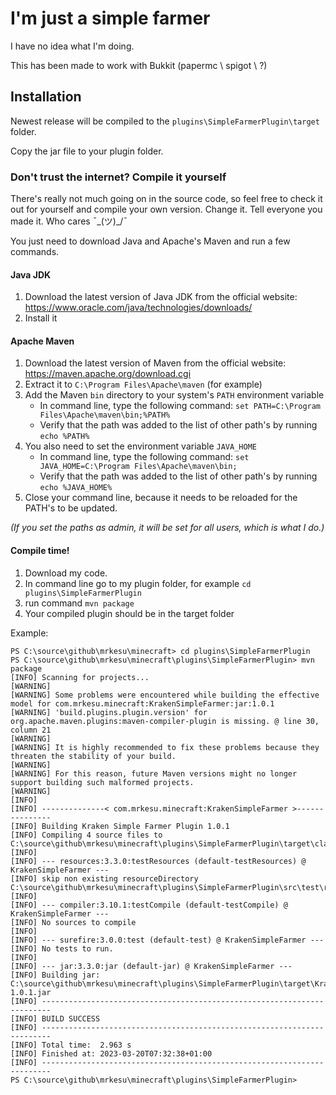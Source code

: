# I'm just a simple farmer
I have no idea what I'm doing.

This has been made to work with Bukkit (papermc \ spigot \ ?)

## Installation
Newest release will be compiled to the `plugins\SimpleFarmerPlugin\target` folder.

Copy the jar file to your plugin folder.

### Don't trust the internet? Compile it yourself
There's really not much going on in the source code, so feel free to check it out for yourself and compile your own version. Change it. Tell everyone you made it. Who cares ¯\_(ツ)_/¯

You just need to download Java and Apache's Maven and run a few commands.

#### Java JDK
1. Download the latest version of Java JDK from the official website: https://www.oracle.com/java/technologies/downloads/
2. Install it

#### Apache Maven
1. Download the latest version of Maven from the official website: https://maven.apache.org/download.cgi
2. Extract it to `C:\Program Files\Apache\maven` (for example)
3. Add the Maven `bin` directory to your system's `PATH` environment variable
    - In command line, type the following command: `set PATH=C:\Program Files\Apache\maven\bin;%PATH%`
    - Verify that the path was added to the list of other path's by running `echo %PATH%`
4. You also need to set the environment variable `JAVA_HOME`
    - In command line, type the following command: `set JAVA_HOME=C:\Program Files\Apache\maven\bin;`
    - Verify that the path was added to the list of other path's by running `echo %JAVA_HOME%`
5. Close your command line, because it needs to be reloaded for the PATH's to be updated.

*(If you set the paths as admin, it will be set for all users, which is what I do.)*

#### Compile time!
1. Download my code.
2. In command line go to my plugin folder, for example `cd plugins\SimpleFarmerPlugin`
3. run command `mvn package`
4. Your compiled plugin should be in the target folder

Example:
```
PS C:\source\github\mrkesu\minecraft> cd plugins\SimpleFarmerPlugin
PS C:\source\github\mrkesu\minecraft\plugins\SimpleFarmerPlugin> mvn package
[INFO] Scanning for projects...
[WARNING] 
[WARNING] Some problems were encountered while building the effective model for com.mrkesu.minecraft:KrakenSimpleFarmer:jar:1.0.1
[WARNING] 'build.plugins.plugin.version' for org.apache.maven.plugins:maven-compiler-plugin is missing. @ line 30, column 21
[WARNING] 
[WARNING] It is highly recommended to fix these problems because they threaten the stability of your build.
[WARNING] 
[WARNING] For this reason, future Maven versions might no longer support building such malformed projects.
[WARNING] 
[INFO] 
[INFO] --------------< com.mrkesu.minecraft:KrakenSimpleFarmer >---------------
[INFO] Building Kraken Simple Farmer Plugin 1.0.1
[INFO] Compiling 4 source files to C:\source\github\mrkesu\minecraft\plugins\SimpleFarmerPlugin\target\classes
[INFO]
[INFO] --- resources:3.3.0:testResources (default-testResources) @ KrakenSimpleFarmer ---
[INFO] skip non existing resourceDirectory C:\source\github\mrkesu\minecraft\plugins\SimpleFarmerPlugin\src\test\resources
[INFO]
[INFO] --- compiler:3.10.1:testCompile (default-testCompile) @ KrakenSimpleFarmer ---
[INFO] No sources to compile
[INFO]
[INFO] --- surefire:3.0.0:test (default-test) @ KrakenSimpleFarmer ---
[INFO] No tests to run.
[INFO]
[INFO] --- jar:3.3.0:jar (default-jar) @ KrakenSimpleFarmer ---
[INFO] Building jar: C:\source\github\mrkesu\minecraft\plugins\SimpleFarmerPlugin\target\KrakenSimpleFarmer-1.0.1.jar
[INFO] ------------------------------------------------------------------------
[INFO] BUILD SUCCESS
[INFO] ------------------------------------------------------------------------
[INFO] Total time:  2.963 s
[INFO] Finished at: 2023-03-20T07:32:38+01:00
[INFO] ------------------------------------------------------------------------
PS C:\source\github\mrkesu\minecraft\plugins\SimpleFarmerPlugin>
```